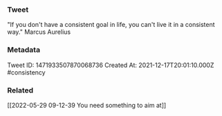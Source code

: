 ### Tweet
"If you don't have a consistent goal in life, you can't live it in a consistent way." Marcus Aurelius

### Metadata
Tweet ID: 1471933507870068736
Created At: 2021-12-17T20:01:10.000Z
#consistency

### Related
[[2022-05-29 09-12-39 You need something to aim at]]


